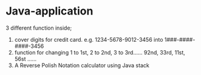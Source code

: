 # Java-application
3 different function inside;
1.  cover digits for credit card. e.g.  1234-5678-9012-3456 into 1###-####-####-3456
2.  function for changing 1 to 1st, 2 to 2nd, 3 to 3rd......  92nd, 33rd, 11st, 56st ......
3. A Reverse Polish Notation calculator using Java stack
